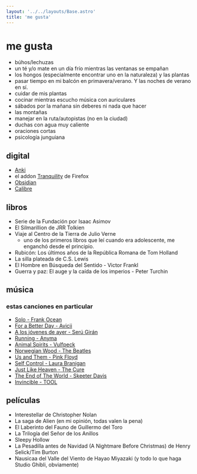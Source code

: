 ```yaml
---
layout: '../../layouts/Base.astro'
title: 'me gusta'
---
```


# me gusta

- búhos/lechuzas
- un té y/o mate en un día frío mientras las ventanas se empañan
- los hongos (especialmente encontrar uno en la naturaleza) y las plantas
- pasar tiempo en mi balcón en primavera/verano. Y las noches de verano en sí.
- cuidar de mis plantas
- cocinar mientras escucho música con auriculares
- sábados por la mañana sin deberes ni nada que hacer
- las montañas
- manejar en la ruta/autopistas (no en la ciudad)
- duchas con agua muy caliente
- oraciones cortas
- psicología junguiana

## digital
- [Anki](https://apps.ankiweb.net/)
- el addon [Tranquility](https://addons.mozilla.org/en-US/firefox/addon/tranquility-1/) de Firefox
- [Obsidian](https://obsidian.md/)
- [Calibre](https://calibre-ebook.com/)

## libros
- Serie de la Fundación por Isaac Asimov
- El Silmarillion de JRR Tolkien
- Viaje al Centro de la Tierra de Julio Verne
     - uno de los primeros libros que leí cuando era adolescente, me enganchó desde el principio.
- Rubicón: Los últimos años de la República Romana de Tom Holland
- La silla plateada de C.S. Lewis
- El Hombre en Búsqueda del Sentido - Victor Frankl
- Guerra y paz: El auge y la caída de los imperios - Peter Turchin

## música
### estas canciones en particular
- [Solo - Frank Ocean](https://www.youtube.com/watch?v=X_SEwgDl02E)
- [For a Better Day - Avicii](https://www.youtube.com/watch?v=Xq-knHXSKYY)
- [A los jóvenes de ayer - Serú Girán](https://www.youtube.com/watch?v=myNv-im5yMg)
- [Running - Anyma](https://www.youtube.com/watch?v=dH7HRB5afiA)
- [Animal Spirits - Vulfpeck](https://www.youtube.com/watch?v=qTUnDV3MgVQ)
- [Norwegian Wood - The Beatles](https://www.youtube.com/watch?v=Y_V6y1ZCg_8)
- [Us and Them - Pink Floyd](https://www.youtube.com/watch?v=HoLhKJuGhK0)
- [Self Control - Laura Branigan](https://youtu.be/RP0_8J7uxhs?si=rx8X3ljfUWB3msiH)
- [Just Like Heaven - The Cure](https://youtu.be/n3nPiBai66M?si=qRFzxtmgIhNNPy_Q)
- [The End of The World - Skeeter Davis](https://www.youtube.com/watch?v=DsY_kocbWaM)
- [Invincible - TOOL](https://www.youtube.com/watch?v=hxsld16TjSU)

## películas
- Interestellar de Christopher Nolan
- La saga de Alien (en mi opinión, todas valen la pena)
- El Laberinto del Fauno de Guillermo del Toro
- La Trilogía del Señor de los Anillos
- Sleepy Hollow
- La Pesadilla antes de Navidad (A Nightmare Before Christmas) de Henry Selick/Tim Burton
- Nausicaa del Valle del Viento de Hayao Miyazaki (y todo lo que haga Studio Ghibli, obviamente)
